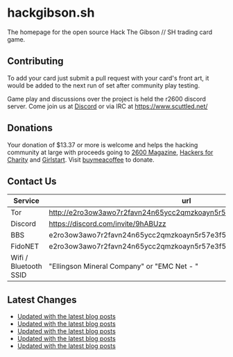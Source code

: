 # hackgibson.sh
The homepage for the open source Hack The Gibson // SH trading card game.


## Contributing

To add your card just submit a pull request with your card's front art, it would be added to the next run of set after community play testing.

Game play and discussions over the project is held the r2600 discord server. Come join us at [Discord](https://discord.com/invite/9hABUzz) or via IRC at https://www.scuttled.net/


## Donations

Your donation of $13.37 or more is welcome and helps the hacking community at large with proceeds going to [2600 Magazine](https://2600.com/), [Hackers for Charity](https://hackersforcharity.org) and [Girlstart](https://girlstart.org).  Visit [buymeacoffee](https://www.buymeacoffee.com/hackgibson.sh) to donate.


## Contact Us

Service | url
-|-
Tor | http://e2ro3ow3awo7r2favn24n65ycc2qmzkoayn5r57e3f56nvjwdcgg32ad.onion
Discord | https://discord.com/invite/9hABUzz
BBS | e2ro3ow3awo7r2favn24n65ycc2qmzkoayn5r57e3f56nvjwdcgg32ad.onion:23
FidoNET | e2ro3ow3awo7r2favn24n65ycc2qmzkoayn5r57e3f56nvjwdcgg32ad.onion:24554
Wifi / Bluetooth SSID | "Ellingson Mineral Company" or "EMC Net - <fidonet address>"

## Latest Changes
<!-- BLOG-POST-LIST:START -->
- [Updated with the latest blog posts](https://github.com/DFW2600/hackgibson.sh/commit/9c88d77abdf0ba88d7827d61d385a80a83d7a839)
- [Updated with the latest blog posts](https://github.com/DFW2600/hackgibson.sh/commit/c7a777ccc360f92a54dcf282cd09635cc3679247)
- [Updated with the latest blog posts](https://github.com/DFW2600/hackgibson.sh/commit/853130720e34600ddf58c52bc22c6a9cb3d8ccdb)
- [Updated with the latest blog posts](https://github.com/DFW2600/hackgibson.sh/commit/0b4a07f02fb6aa0277ca84b8b7ccad5717662e78)
- [Updated with the latest blog posts](https://github.com/DFW2600/hackgibson.sh/commit/8f25304e0e273eae381d3263cf32f0e3759f7ecf)
<!-- BLOG-POST-LIST:END -->
